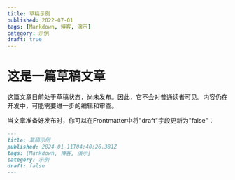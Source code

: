 ```yaml
---
title: 草稿示例
published: 2022-07-01
tags: [Markdown, 博客, 演示]
category: 示例
draft: true
---
```


# 这是一篇草稿文章

这篇文章目前处于草稿状态，尚未发布。因此，它不会对普通读者可见。内容仍在开发中，可能需要进一步的编辑和审查。

当文章准备好发布时，你可以在Frontmatter中将"draft"字段更新为"false"：

```markdown
---
title: 草稿示例
published: 2024-01-11T04:40:26.381Z
tags: [Markdown, 博客, 演示]
category: 示例
draft: false
---


